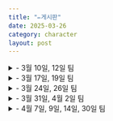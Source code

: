 ```yaml
---
title: "✏️게시판"
date: 2025-03-26
category: character
layout: post
---
```


<details>
    <summary> - 3월 10일, 12일 팀 </summary>
    <div markdown="1">
    
    1조 : 장호진, 이아라, 안정현
    
    2조 : 이은빈, 박민찬, 김진우
    
    3조 : 박지용, 조용현, 이도현
    
    4조 : 구본윤, 김도예, 엄재현
    
    5조 : 김누리, 권관우
</div>
    <img src="/assets/1week.png" alt="1주차 모둠">
</details>

<details>
    <summary> - 3월 17일, 19일 팀 </summary>
    <div markdown="1">
    
    1조 : 박지용, 구본윤, 김누리
    
    2조 : 장호진, 엄재현
    
    3조 : 이도현, 권관우, 김도예
    
    4조 : 김진우, 이아라, 조용현
    
    5조 : 박민찬, 안정현
</div>
    <img src="/assets/2week.png" alt="2주차 모둠">
</details>

<details>
    <summary> - 3월 24일, 26일 팀 </summary>
    <div markdown="1">
    
    1조 : 박민찬, 조용현, 구본윤
    
    2조 : 박지용, 권관우, 안정현
    
    3조 : 김진우, 장호진, 김누리
    
    4조 : 이도현, 엄재현
    
    5조 : 이아라, 김도예
</div>
    <img src="/assets/3week.png" alt="3주차 모둠">
</details>

<details>
    <summary> - 3월 31일, 4월 2일 팀 </summary>
    <div markdown="1">
        
    1조 : 이아라, 이도현, 김누리
    
    2조 : 박민찬, 김도예, 조용현
    
    3조 : 권관우, 엄재현, 안정현
    
    4조 : 구본윤, 박지용, 장호진
    
</div>
    <img src="/assets/4week.png" alt="4주차 모둠">
</details>
    
<details>
    <summary> - 4월 7일, 9일, 14일, 30일 팀 </summary>
    <div markdown="1">
        
    1조 : 김도예, 구본윤, 김누리
    
    2조 : 박지용, 이아라, 엄재현
    
    3조 : 이도현, 박민찬, 안정현
    
    4조 : 권관우, 조용현, 장호진
    
</div>
    <img src="/assets/5week.png" alt="5주차 모둠">
</details>
